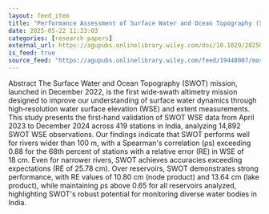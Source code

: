 ```yaml
---
layout: feed_item
title: "Performance Assessment of Surface Water and Ocean Topography (SWOT) Mission for WSE Measurement Across India"
date: 2025-05-22 11:23:03
categories: [research-papers]
external_url: https://agupubs.onlinelibrary.wiley.com/doi/10.1029/2025GL115804?af=R
is_feed: true
source_feed: "https://agupubs.onlinelibrary.wiley.com/feed/19448007/most-recent"
---
```


Abstract
The Surface Water and Ocean Topography (SWOT) mission, launched in December 2022, is the first wide‐swath altimetry mission designed to improve our understanding of surface water dynamics through high‐resolution water surface elevation (WSE) and extent measurements. This study presents the first‐hand validation of SWOT WSE data from April 2023 to December 2024 across 419 stations in India, analyzing 14,892 SWOT WSE observations. Our findings indicate that SWOT performs well for rivers wider than 100 m, with a Spearman's correlation (ρs) exceeding 0.88 for the 68th percent of stations with a relative error (RE) in WSE of 18 cm. Even for narrower rivers, SWOT achieves accuracies exceeding expectations (RE of 25.78 cm). Over reservoirs, SWOT demonstrates strong performance, with RE values of 10.80 cm (node product) and 13.64 cm (lake product), while maintaining ρs above 0.65 for all reservoirs analyzed, highlighting SWOT's robust potential for monitoring diverse water bodies in India.
